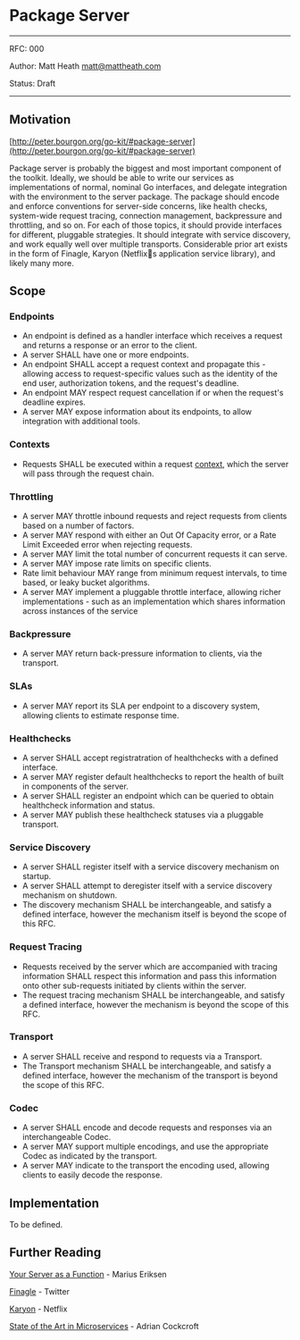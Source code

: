 # Package Server

---

RFC: 000

Author: Matt Heath <matt@mattheath.com>

Status: Draft

---

## Motivation

[http://peter.bourgon.org/go-kit/#package-server](http://peter.bourgon.org/go-kit/#package-server)

Package server is probably the biggest and most important component of the toolkit. Ideally, we should be able to write our services as implementations of normal, nominal Go interfaces, and delegate integration with the environment to the server package. The package should encode and enforce conventions for server-side concerns, like health checks, system-wide request tracing, connection management, backpressure and throttling, and so on. For each of those topics, it should provide interfaces for different, pluggable strategies. It should integrate with service discovery, and work equally well over multiple transports. Considerable prior art exists in the form of Finagle, Karyon (Netflixs application service library), and likely many more.

## Scope

### Endpoints

*   An endpoint is defined as a handler interface which receives a request and returns a response or an error to the client.
*   A server SHALL have one or more endpoints.
*   An endpoint SHALL accept a request context and propagate this - allowing access to request-specific values such as the identity of the end user, authorization tokens, and the request's deadline.
*   An endpoint MAY respect request cancellation if or when the request's deadline expires.
*   A server MAY expose information about its endpoints, to allow integration with additional tools.

### Contexts

*   Requests SHALL be executed within a request [context](https://blog.golang.org/context), which the server will pass through the request chain.

### Throttling

*   A server MAY throttle inbound requests and reject requests from clients based on a number of factors.
*   A server MAY respond with either an Out Of Capacity error, or a Rate Limit Exceeded error when rejecting requests.
*   A server MAY limit the total number of concurrent requests it can serve.
*   A server MAY impose rate limits on specific clients.
*   Rate limit behaviour MAY range from minimum request intervals, to time based, or leaky bucket algorithms.
*   A server MAY implement a pluggable throttle interface, allowing richer implementations - such as an implementation which shares information across instances of the service

### Backpressure

*   A server MAY return back-pressure information to clients, via the transport.

### SLAs

*   A server MAY report its SLA per endpoint to a discovery system, allowing clients to estimate response time.

### Healthchecks

*   A server SHALL accept registratration of healthchecks with a defined interface.
*   A server MAY register default healthchecks to report the health of built in components of the server.
*   A server SHALL register an endpoint which can be queried to obtain healthcheck information and status.
*   A server MAY publish these healthcheck statuses via a pluggable transport.

### Service Discovery

*   A server SHALL register itself with a service discovery mechanism on startup.
*   A server SHALL attempt to deregister itself with a service discovery mechanism on shutdown.
*   The discovery mechanism SHALL be interchangeable, and satisfy a defined interface, however the mechanism itself is beyond the scope of this RFC.

### Request Tracing

*   Requests received by the server which are accompanied with tracing information SHALL respect this information and pass this information onto other sub-requests initiated by clients within the server.
*   The request tracing mechanism SHALL be interchangeable, and satisfy a defined interface, however the mechanism is beyond the scope of this RFC.

### Transport

*   A server SHALL receive and respond to requests via a Transport.
*   The Transport mechanism SHALL be interchangeable, and satisfy a defined interface, however the mechanism of the transport is beyond the scope of this RFC.

### Codec

*   A server SHALL encode and decode requests and responses via an interchangeable Codec.
*   A server MAY support multiple encodings, and use the appropriate Codec as indicated by the transport.
*   A server MAY indicate to the transport the encoding used, allowing clients to easily decode the response.

## Implementation

To be defined.

## Further Reading

[Your Server as a Function](http://monkey.org/~marius/funsrv.pdf) - Marius Eriksen

[Finagle](https://twitter.github.io/finagle/) - Twitter

[Karyon](https://github.com/Netflix/karyon) - Netflix

[State of the Art in Microservices](https://www.slideshare.net/adriancockcroft/dockercon-state-of-the-art-in-microservices) - Adrian Cockcroft